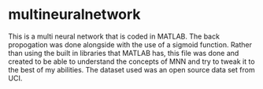 # multineuralnetwork
This is a multi neural network that is coded in MATLAB.
The back propogation was done alongside with the use of a sigmoid function.
Rather than using the built in libraries that MATLAB has, this file was done and created to be able to understand the concepts of MNN and try to tweak it to the best of my abilities. The dataset used was an open source data set from UCI.
